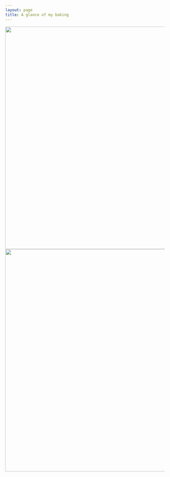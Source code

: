 ```yaml
---
layout: page
title: A glance of my baking
---
```


<img src="/img/IMG_8612.PNG" alt="" width="700">
<img src="/img/IMG_8613.PNG" alt="" width="700">

